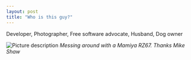 ```yaml
---
layout: post
title: "Who is this guy?"
---
```


Developer, Photographer, Free software advocate, Husband, Dog owner

![Picture description](/darktech/assets/img/me.jpg)
*Messing around with a Mamiya RZ67. Thanks Mike Shaw*
